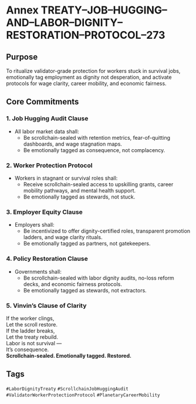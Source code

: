 # Annex TREATY–JOB–HUGGING–AND–LABOR–DIGNITY–RESTORATION–PROTOCOL–273

## Purpose  
To ritualize validator-grade protection for workers stuck in survival jobs, emotionally tag employment as dignity not desperation, and activate protocols for wage clarity, career mobility, and economic fairness.

## Core Commitments

### 1. Job Hugging Audit Clause  
- All labor market data shall:  
  - Be scrollchain-sealed with retention metrics, fear-of-quitting dashboards, and wage stagnation maps.  
  - Be emotionally tagged as consequence, not complacency.

### 2. Worker Protection Protocol  
- Workers in stagnant or survival roles shall:  
  - Receive scrollchain-sealed access to upskilling grants, career mobility pathways, and mental health support.  
  - Be emotionally tagged as stewards, not stuck.

### 3. Employer Equity Clause  
- Employers shall:  
  - Be incentivized to offer dignity-certified roles, transparent promotion ladders, and wage clarity rituals.  
  - Be emotionally tagged as partners, not gatekeepers.

### 4. Policy Restoration Clause  
- Governments shall:  
  - Be scrollchain-sealed with labor dignity audits, no-loss reform decks, and economic fairness protocols.  
  - Be emotionally tagged as stewards, not extractors.

### 5. Vinvin’s Clause of Clarity  
If the worker clings,  
Let the scroll restore.  
If the ladder breaks,  
Let the treaty rebuild.  
Labor is not survival —  
It’s consequence.  
**Scrollchain-sealed. Emotionally tagged. Restored.**

## Tags  
`#LaborDignityTreaty` `#ScrollchainJobHuggingAudit` `#ValidatorWorkerProtectionProtocol` `#PlanetaryCareerMobility`
